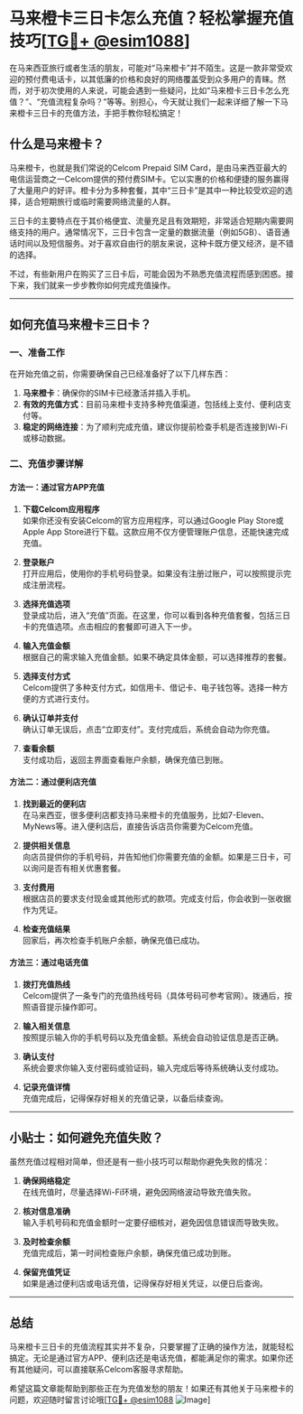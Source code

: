 # 马来橙卡三日卡怎么充值？轻松掌握充值技巧[[TG💪+ @esim1088](https://t.me/s/esim1088)]

在马来西亚旅行或者生活的朋友，可能对“马来橙卡”并不陌生。这是一款非常受欢迎的预付费电话卡，以其低廉的价格和良好的网络覆盖受到众多用户的青睐。然而，对于初次使用的人来说，可能会遇到一些疑问，比如“马来橙卡三日卡怎么充值？”、“充值流程复杂吗？”等等。别担心，今天就让我们一起来详细了解一下马来橙卡三日卡的充值方法，手把手教你轻松搞定！

## 什么是马来橙卡？

马来橙卡，也就是我们常说的Celcom Prepaid SIM Card，是由马来西亚最大的电信运营商之一Celcom提供的预付费SIM卡。它以实惠的价格和便捷的服务赢得了大量用户的好评。橙卡分为多种套餐，其中“三日卡”是其中一种比较受欢迎的选择，适合短期旅行或临时需要网络流量的人群。

三日卡的主要特点在于其价格便宜、流量充足且有效期短，非常适合短期内需要网络支持的用户。通常情况下，三日卡包含一定量的数据流量（例如5GB）、语音通话时间以及短信服务。对于喜欢自由行的朋友来说，这种卡既方便又经济，是不错的选择。

不过，有些新用户在购买了三日卡后，可能会因为不熟悉充值流程而感到困惑。接下来，我们就来一步步教你如何完成充值操作。

---

## 如何充值马来橙卡三日卡？

### 一、准备工作

在开始充值之前，你需要确保自己已经准备好了以下几样东西：

1. **马来橙卡**：确保你的SIM卡已经激活并插入手机。
2. **有效的充值方式**：目前马来橙卡支持多种充值渠道，包括线上支付、便利店支付等。
3. **稳定的网络连接**：为了顺利完成充值，建议你提前检查手机是否连接到Wi-Fi或移动数据。

### 二、充值步骤详解

#### 方法一：通过官方APP充值

1. **下载Celcom应用程序**  
   如果你还没有安装Celcom的官方应用程序，可以通过Google Play Store或Apple App Store进行下载。这款应用不仅方便管理账户信息，还能快速完成充值。

2. **登录账户**  
   打开应用后，使用你的手机号码登录。如果没有注册过账户，可以按照提示完成注册流程。

3. **选择充值选项**  
   登录成功后，进入“充值”页面。在这里，你可以看到各种充值套餐，包括三日卡的充值选项。点击相应的套餐即可进入下一步。

4. **输入充值金额**  
   根据自己的需求输入充值金额。如果不确定具体金额，可以选择推荐的套餐。

5. **选择支付方式**  
   Celcom提供了多种支付方式，如信用卡、借记卡、电子钱包等。选择一种方便的方式进行支付。

6. **确认订单并支付**  
   确认订单无误后，点击“立即支付”。支付完成后，系统会自动为你充值。

7. **查看余额**  
   支付成功后，返回主界面查看账户余额，确保充值已到账。

#### 方法二：通过便利店充值

1. **找到最近的便利店**  
   在马来西亚，很多便利店都支持马来橙卡的充值服务，比如7-Eleven、MyNews等。进入便利店后，直接告诉店员你需要为Celcom充值。

2. **提供相关信息**  
   向店员提供你的手机号码，并告知他们你需要充值的金额。如果是三日卡，可以询问是否有相关优惠套餐。

3. **支付费用**  
   根据店员的要求支付现金或其他形式的款项。完成支付后，你会收到一张收据作为凭证。

4. **检查充值结果**  
   回家后，再次检查手机账户余额，确保充值已成功。

#### 方法三：通过电话充值

1. **拨打充值热线**  
   Celcom提供了一条专门的充值热线号码（具体号码可参考官网）。拨通后，按照语音提示操作即可。

2. **输入相关信息**  
   按照提示输入你的手机号码以及充值金额。系统会自动验证信息是否正确。

3. **确认支付**  
   系统会要求你输入支付密码或验证码，输入完成后等待系统确认支付成功。

4. **记录充值详情**  
   充值完成后，记得保存好相关的充值记录，以备后续查询。

---

## 小贴士：如何避免充值失败？

虽然充值过程相对简单，但还是有一些小技巧可以帮助你避免失败的情况：

1. **确保网络稳定**  
   在线充值时，尽量选择Wi-Fi环境，避免因网络波动导致充值失败。

2. **核对信息准确**  
   输入手机号码和充值金额时一定要仔细核对，避免因信息错误而导致失败。

3. **及时检查余额**  
   充值完成后，第一时间检查账户余额，确保充值已成功到账。

4. **保留充值凭证**  
   如果是通过便利店或电话充值，记得保存好相关凭证，以便日后查询。

---

## 总结

马来橙卡三日卡的充值流程其实并不复杂，只要掌握了正确的操作方法，就能轻松搞定。无论是通过官方APP、便利店还是电话充值，都能满足你的需求。如果你还有其他疑问，可以直接联系Celcom客服寻求帮助。

希望这篇文章能帮助到那些正在为充值发愁的朋友！如果还有其他关于马来橙卡的问题，欢迎随时留言讨论哦[[TG💪+ @esim1088](https://t.me/s/esim1088) ![Image](https://i.postimg.cc/4NQfJmqS/Snipaste-2025-05-13-00-14-12.png)]